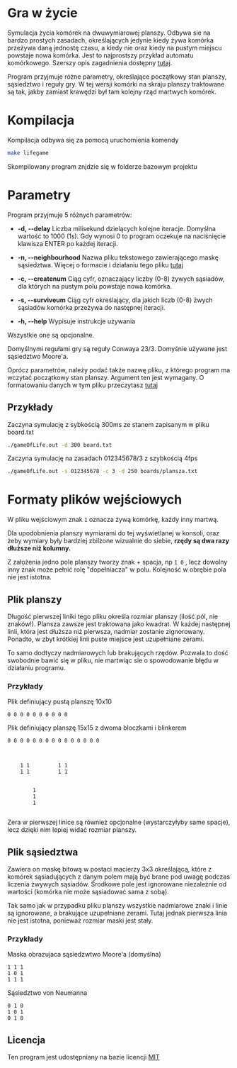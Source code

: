 # Gra w życie

Symulacja życia komórek na dwuwymiarowej planszy. Odbywa sie na bardzo prostych zasadach, określających jedynie kiedy żywa komórka przeżywa daną jednostę czasu, a kiedy nie oraz kiedy na pustym miejscu powstaje nowa komórka. Jest to najprostszy przykład automatu komórkowego.
Szerszy opis zagadnienia dostępny [tutaj](https://pl.wikipedia.org/wiki/Gra_w_%C5%BCycie).

Program przyjmuje różne parametry, określające początkowy stan planszy, sąsiedztwo i reguły gry.
W tej wersji komórki na skraju planszy traktowane są tak, jakby zamiast krawędzi był tam kolejny rząd martwych komórek.

# Kompilacja

Kompilacja odbywa się za pomocą uruchomienia komendy

```bash
make lifegame
```

Skompilowany program znjdzie się w folderze bazowym projektu

# Parametry

Program przyjmuje 5 różnych parametrów:

-   **-d, --delay**
    Liczba milisekund dzielących kolejne iteracje. Domyślna wartość to 1000 (1s). Gdy wynosi 0 to program oczekuje na naciśnięcie klawisza ENTER po każdej iteracji.

-   **-n, --neighbourhood**
    Nazwa pliku tekstowego zawierającego maskę sąsiedztwa. Więcej o formacie i działaniu tego pliku [tutaj](#plik-sąsiedztwa)
-   **-c, --createnum**
    Ciąg cyfr, oznaczający liczby (0-8) żywych sąsiadów, dla których na pustym polu powstaje nowa komórka.
-   **-s, --surviveum**
    Ciąg cyfr określający, dla jakich liczb (0-8) żwych sąsiadów komórka przeżywa do następnej iteracji.
-   **-h, --help**
    Wypisuje instrukcje używania

Wszystkie one są opcjonalne.

Domyślnymi regułami gry są reguły Conwaya 23/3. Domyśnie używane jest sąsiedztwo Moore'a.

Oprócz parametrów, należy podać także nazwę pliku, z którego program ma wczytać początkowy stan planszy. Argument ten jest wymagany. O formatowaniu danych w tym pliku przeczytasz [tutaj](#plik-planszy)

## Przykłady

Zaczyna symulację z sybkością 300ms ze stanem zapisanym w pliku board.txt

```bash
./gameOfLife.out -d 300 board.txt
```

Zaczyna symulację na zasadach 012345678/3 z szybkością 4fps

```bash
./gameOfLife.out -s 012345678 -c 3 -d 250 boards/plansza.txt
```

# Formaty plików wejściowych

W pliku wejściowym znak `1` oznacza żywą komórkę, każdy inny martwą.

Dla upodobnienia planszy wymiarami do tej wyświetlanej w konsoli, oraz żeby wymiary były bardziej zbilżone wizualnie do siebie, **rzędy są dwa razy dłuższe niż kolumny.**

Z założenia jedno pole planszy tworzy znak + spacja, np `1 0` , lecz dowolny inny znak może pełnić rolę "dopełniacza" w polu. Kolejność w obrębie pola nie jest istotna.

## Plik planszy

Długość pierwszej liniki tego pliku określa rozmiar planszy (ilość pól, nie znaków!).
Plansza zawsze jest traktowana jako kwadrat.
W każdej następnej linii, która jest dłuższa niż pierwsza, nadmiar zostanie zignorowany.
Ponadto, w zbyt krótkiej linii puste miejsce jest uzupełniane zerami.

To samo dodtyczy nadmiarowych lub brakujących rzędów.
Pozwala to dość swobodnie bawić się w pliku, nie martwiąc sie o spowodowanie błędu w działaniu programu.

### Przykłady

Plik definiujący pustą planszę 10x10

```
0 0 0 0 0 0 0 0 0 0
```

Plik definiujący planszę 15x15 z dwoma bloczkami i blinkerem

```
0 0 0 0 0 0 0 0 0 0 0 0 0 0 0



    1 1         1 1
    1 1         1 1


        1
        1
        1


```

Zera w pierwszej linice są również opcjonalne (wystarczyłyby same spacje), lecz dzięki nim lepiej widać rozmiar planszy.

## Plik sąsiedztwa

Zawiera on maskę bitową w postaci macierzy 3x3 określającą, które z komórek sąsiadujących z danym polem mają być brane pod uwagę podczas liczenia żwywych sąsiadów.
Środkowe pole jest ignorowane niezależnie od wartości (komórka nie może sąsiadować sama z sobą).

Tak samo jak w przypadku pliku planszy wszystkie nadmiarowe znaki i linie są ignorowane, a brakujące uzupełniane zerami.
Tutaj jednak pierwsza linia nie jest istotna, ponieważ rozmiar maski jest stały.

### Przykłady

Maska obrazujaca sąsiedzwtwo Moore'a (domyślna)

```
1 1 1
1 0 1
1 1 1
```

Sąsiedztwo von Neumanna

```
0 1 0
1 0 1
0 1 0
```

## Licencja

Ten program jest udostępniany na bazie licencji [MIT](./LICENSE)
